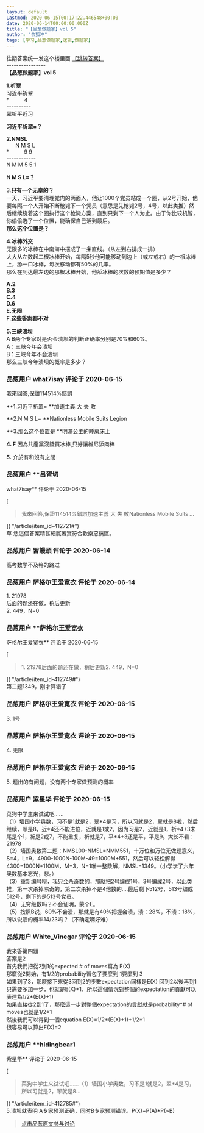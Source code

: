 ```yaml
---
layout: default
Lastmod: 2020-06-15T00:17:22.446548+00:00
date: 2020-06-14T00:00:00.000Z
title: "【品葱做题家】vol 5"
author: "令狐冲"
tags: [学习,品葱做题家,逻辑,做题家]
---
```


往期答案统一发这个楼里面 [【跳转答案】](https://pincong.rocks/article/18991 "https://pincong.rocks/article/18991")  
\----------------  
**【品葱做题家】vol 5**  
  
**1.祈翠**  
习近平祈翠  
\*          4  
\----------  
翠祈平近习  
  
**习近平祈翠=？**  
  
**2.NMSL**  
      N M S L  
\*          9 9  
\------------  
N M M 5 5 1  
  
**N M S L=？**  
  
3.**只有一个无辜的？**  
一天，习近平要清理党内的两面人，他让1000个党员站成一个圈，从2号开始，他要每隔一个人开始不断枪毙下一个党员（意思是先枪毙2号，4号，以此类推）然后继续绕着这个圈执行这个枪毙方案，直到只剩下一个人为止。由于你比较机智，你偷偷选了一个位置，能确保自己活到最后。  
**那么这个位置是？**  
  
**4.冰棒外交**  
无限多的冰棒在中南海中摆成了一条直线。（从左到右排成一排）  
大大从左数起二根冰棒开始，每隔5秒他可能移动到边上（或左或右）的一根冰棒上，舔一口冰棒，每次移动都有50%的几率。  
那么在到达最左边的那根冰棒开始，他舔冰棒的次数的预期值是多少？  
  
**A.2**  
**B.3**  
**C.4**  
**D.6**  
**E.无限**  
**F.这些答案都不对**  
  
**5.三峡溃坝**  
A B两个专家对是否会溃坝的判断正确率分别是70%和60%。  
A：三峡今年会溃坝  
B：三峡今年不会溃坝  
那么三峡今年溃坝的概率是多少？

            
### 品葱用户 **what7isay** 评论于 2020-06-15
        
我來回答,保證114514%錯誤  
  
**1.习近平祈翠= **加速主義 大 失 敗  
  
**2.N M S L= **Nationless Mobile Suits Legion  
  
**3.那么这个位置是 **明澤公主的睡房床上  
  
**4\. F** 因為共產黨沒錢買冰棒,只好讓維尼舔肉棒  
  
**5\.** 介於有和沒有之間
        


            
### 品葱用户 **呂胥切 
what7isay** 评论于 2020-06-15
        
[

> 我來回答,保證114514%錯誤加速主義 大 失 敗Nationless Mobile Suits ...

]( "/article/item_id-412721#")  
草 恁這個答案精甚細膩著實符合歡樂惡搞區。
        


            
### 品葱用户 **習饅頭** 评论于 2020-06-14
        
高考数学不及格的路过
        


            
### 品葱用户 **萨格尔王爱宽衣** 评论于 2020-06-14
        
1\. 21978  
后面的题还在做，稍后更新  
2\. 449，N=0
        


            
### 品葱用户 **萨格尔王爱宽衣 
萨格尔王爱宽衣** 评论于 2020-06-15
        
[

> 1\. 21978后面的题还在做，稍后更新2. 449，N=0

]( "/article/item_id-412749#")  
第二题1349，刚才算错了
        


            
### 品葱用户 **萨格尔王爱宽衣** 评论于 2020-06-15
        
3\. 1号
        


            
### 品葱用户 **萨格尔王爱宽衣** 评论于 2020-06-15
        
4\. 无限
        


            
### 品葱用户 **萨格尔王爱宽衣** 评论于 2020-06-15
        
5\. 题出的有问题，没有两个专家做预测的概率
        


            
### 品葱用户 **紫星华** 评论于 2020-06-15
        
菜狗中学生来试试吧......  
（1）墙国小学奥数，习不是1就是2，翠\*4是习，所以习就是2，翠就是8啦，然后继续，翠是8，近\*4还不能进位，近就是1或2，因为习是2，近就是1，祈\*4+3末尾是个1，祈是2或7，不能重复，祈就是7，平\*4+3还是平，平是9。太长不看：21978  
（2）墙国奥数第二题：NMSL00-NMSL=NMM551，十万位和万位无做题意义，S=4，L=9，4900-1000N-100M-49=1000M+551，然后可以轻松解得4300=1000N+1100M，M=3，N=1唯一整数解，NMSL=1349。（小学学了六年奥数基本忘光，悲。）  
（3）重新编号呗，我只会杀奇数的，那就把2号编成1号，3号编成2号，以此类推，第一次杀掉除奇的，第二次杀掉不是4倍数的....最后剩下512号，513号编成512号，剩下的是513号党员。  
（4）无穷级数吗？不会证明，蒙个E。  
（5）按照B说，60%不会溃，那就是有40%把握会溃，溃：28%，不溃：18%，所以说溃的概率14/23吗？（不确定啊好难）
        


            
### 品葱用户 **White_Vinegar** 评论于 2020-06-15
        
我來答第四題   
答案是2  
首先我們把從2到1的expected # of moves寫為 E(X)  
那麼從2開始，有1/2的probability習包子要麼到 1要麼到 3  
如果到了3，那麼接下來從3回到2的步數expectation同樣是E(X) 回到2以後再到1只需要多加一步，也就是E(X)+1，所以這個情況對整個的expectation的貢獻可以表達為1/2\*(E(X)+1)  
如果直接從2到1了，那麼這一步對整個expectation的貢獻就是probability\*# of moves也就是1/2\*1  
然後我們可以得到一個equation E(X)=1/2\*(E(X)+1)+1/2\*1  
很容易可以算出E(X)=2
        


            
### 品葱用户 **hidingbear1 
紫星华** 评论于 2020-06-15
        
[

> 菜狗中学生来试试吧......（1）墙国小学奥数，习不是1就是2，翠\*4是习，所以习就是2，翠就是8...

]( "/article/item_id-412785#")  
5.溃坝就表明 A专家预测正确，同时B专家预测错误。P(X)=P(A)\*P(¬B)
        






> [点击品葱原文参与讨论](https://pincong.rocks/article/id-20383__sort_key-agree_count__sort-DESC)

